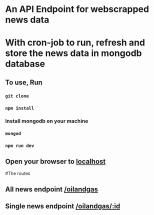 # An API Endpoint for webscrapped news data

# With cron-job to run, refresh and store the news data in mongodb database

## To use, Run

### `git clone`

### `npm install`

### Install mongodb on your machine

### `mongod`

### `npm run dev`

## Open your browser to [localhost](http://localhost:3000/oilandgas)

#The routes

## All news endpoint [/oilandgas](http://localhost:3000/oilandgas)

## Single news endpoint [/oilandgas/:id](http://localhost:3000/oilandgas/5555550000000/)
